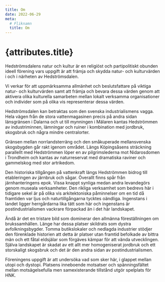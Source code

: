 ```yaml
---
title: Om
date: 2022-06-29
meta:
  # Fliknamn
  title: Om
---
```


# {attributes.title}

Hedströmsdalens natur och kultur är en religiöst och partipolitiskt obunden ideell förening vars uppgift är att främja och skydda natur- och kulturvärden i och i närheten av Hedströmsdalen.

Vi verkar för att uppmärksamma allmänhet och beslutsfattare på viktiga natur- och kulturvärden samt att främja och bevara dessa värden genom att aktivera olika kulturella samarbeten mellan lokalt verksamma organisationer och individer som på olika vis representerar dessa värden.

Hedströmsdalen kan betraktas som den svenska industrialismens vagga. Hela vägen från de stora vattenmagasinen precis på andra sidan länsgränsen i Dalarna och ut till mynningen i Mälaren kantas Hedströmmen av industriminnen, lämningar och ruiner i kombination med jordbruk, skogsbruk och några mindre centralorter.

Gränsen mellan norrlandsterräng och den småkuperade mellansvenska skogsbygden går rakt igenom området. Längs Köpingsåsens sträckning parallellt med Hedströmmen löper en av pilgrimslederna mot Nidarosdomen i Trondheim och kantas av naturreservat med dramatiska raviner och gammelskog med stor artrikedom.

Den historiska tillgången på vattenkraft längs Hedströmmen bidrog till etableringen av järnbruk och sågar. Överallt finns spår från järnhanteringens epok. Vissa knappt synliga medan andra levandegörs genom museala verksamheter. Den rikliga verksamhet som bedrevs här i tidigare sekel är på olika vis arkitektoniska påminnelser om en tid då framtiden var ljus och naturtillgångarna tycktes oändliga. Ingenstans i landet ligger herrgårdarna lika tätt som här och ingenstans är postindustrialismen vackrare förpackad än i det här landskapet.

Ändå är det en tristare bild som dominerar den allmänna föreställningen om brukssamhällen. Länge har dessa platser skildrats som dystra avfolkningsbygder. Tomma butikslokaler och nedlagda industrier stödjer den förenklade historien att detta är platser utan framtid befolkade av bittra män och ett fåtal eldsjälar som förgäves kämpar för att vända utvecklingen. Själva landskapet är skadat av ett allt mer homogeniserat jordbruk och ett storskaligt skogsbruk och det är den andra sidan av postindustrialismen.

Föreningens uppgift är att undersöka vad som sker här, i glappet mellan utopi och dystopi. Platsens inneboende motsatser och spänningsfältet mellan motsägelsefulla men samexisterande tillstånd utgör spelplats för HNK.

